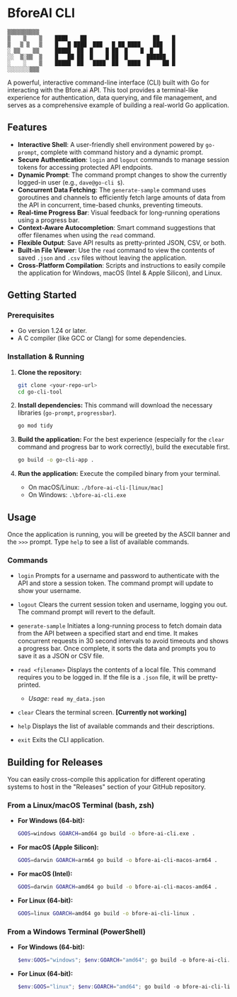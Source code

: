 # BforeAI CLI
    ▒▒▒▒▒▒▒▒▒▒                                              
    ▒    ▒    ▒    ████    ██                     ██    █   
    ▒   ▒ ▒   ▒    █   █ ████  ███   █ ██ ████    ███   █   
    ░ ▒▒    ▒▒     █████  ██  █    █ ██  █    █  █  █   █   
    ░░  ▒░▒▒  ▒    █   ██ ██  █    █ ██  █      ██████  █   
    ░    ░    ▒    █████  ██   ████  ██   ████  █    ██ █   
    ░░░░░░░▒▒▒
A powerful, interactive command-line interface (CLI) built with Go for interacting with the Bfore.ai API. This tool provides a terminal-like experience for authentication, data querying, and file management, and serves as a comprehensive example of building a real-world Go application.

## Features

* **Interactive Shell**: A user-friendly shell environment powered by `go-prompt`, complete with command history and a dynamic prompt.
* **Secure Authentication**: `login` and `logout` commands to manage session tokens for accessing protected API endpoints.
* **Dynamic Prompt**: The command prompt changes to show the currently logged-in user (e.g., `dave@go-cli $`).
* **Concurrent Data Fetching**: The `generate-sample` command uses goroutines and channels to efficiently fetch large amounts of data from the API in concurrent, time-based chunks, preventing timeouts.
* **Real-time Progress Bar**: Visual feedback for long-running operations using a progress bar.
* **Context-Aware Autocompletion**: Smart command suggestions that offer filenames when using the `read` command.
* **Flexible Output**: Save API results as pretty-printed JSON, CSV, or both.
* **Built-in File Viewer**: Use the `read` command to view the contents of saved `.json` and `.csv` files without leaving the application.
* **Cross-Platform Compilation**: Scripts and instructions to easily compile the application for Windows, macOS (Intel & Apple Silicon), and Linux.

## Getting Started

### Prerequisites

* Go version 1.24 or later.
* A C compiler (like GCC or Clang) for some dependencies.

### Installation & Running

1.  **Clone the repository:**
    ```bash
    git clone <your-repo-url>
    cd go-cli-tool
    ```

2.  **Install dependencies:**
    This command will download the necessary libraries (`go-prompt`, `progressbar`).
    ```bash
    go mod tidy
    ```

3.  **Build the application:**
    For the best experience (especially for the `clear` command and progress bar to work correctly), build the executable first.
    ```bash
    go build -o go-cli-app .
    ```

4.  **Run the application:**
    Execute the compiled binary from your terminal.
    * On macOS/Linux: `./bfore-ai-cli-[linux/mac]`
    * On Windows: `.\bfore-ai-cli.exe`

## Usage

Once the application is running, you will be greeted by the ASCII banner and the `>>>` prompt. Type `help` to see a list of available commands.

### Commands

* `login`
  Prompts for a username and password to authenticate with the API and store a session token. The command prompt will update to show your username.

* `logout`
  Clears the current session token and username, logging you out. The command prompt will revert to the default.

* `generate-sample`
  Initiates a long-running process to fetch domain data from the API between a specified start and end time. It makes concurrent requests in 30 second intervals to avoid timeouts and shows a progress bar. Once complete, it sorts the data and prompts you to save it as a JSON or CSV file.

* `read <filename>`
  Displays the contents of a local file. This command requires you to be logged in. If the file is a `.json` file, it will be pretty-printed.
    * *Usage:* `read my_data.json`

* `clear`
  Clears the terminal screen. __[Currently not working]__

* `help`
  Displays the list of available commands and their descriptions.

* `exit`
  Exits the CLI application.

## Building for Releases

You can easily cross-compile this application for different operating systems to host in the "Releases" section of your GitHub repository.

### From a Linux/macOS Terminal (bash, zsh)

* **For Windows (64-bit):**
    ```bash
    GOOS=windows GOARCH=amd64 go build -o bfore-ai-cli.exe .
    ```

* **For macOS (Apple Silicon):**
    ```bash
    GOOS=darwin GOARCH=arm64 go build -o bfore-ai-cli-macos-arm64 .
    ```

* **For macOS (Intel):**
    ```bash
    GOOS=darwin GOARCH=amd64 go build -o bfore-ai-cli-macos-amd64 .
    ```

* **For Linux (64-bit):**
    ```bash
    GOOS=linux GOARCH=amd64 go build -o bfore-ai-cli-linux .
    ```

### From a Windows Terminal (PowerShell)

* **For Windows (64-bit):**
    ```powershell
    $env:GOOS="windows"; $env:GOARCH="amd64"; go build -o bfore-ai-cli.exe .
    ```

* **For Linux (64-bit):**
    ```powershell
    $env:GOOS="linux"; $env:GOARCH="amd64"; go build -o bfore-ai-cli-linux .
    